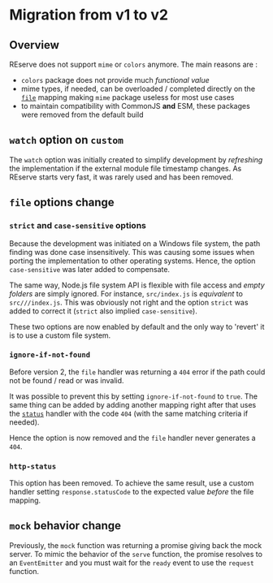 # Migration from v1 to v2

## Overview

REserve does not support `mime` or `colors` anymore. The main reasons are :
- `colors` package does not provide much *functional value*
- mime types, if needed, can be overloaded / completed directly on the [`file`](file.md) mapping making `mime` package useless for most use cases
- to maintain compatibility with CommonJS **and** ESM, these packages were removed from the default build

## `watch` option on `custom`

The `watch` option was initially created to simplify development by *refreshing* the implementation if the external module file timestamp changes.
As REserve starts very fast, it was rarely used and has been removed.

## `file` options change

### `strict` and `case-sensitive` options

Because the development was initiated on a Windows file system, the path finding was done case insensitively. This was causing some issues when porting the implementation to other operating systems. Hence, the option `case-sensitive` was later added to compensate.

The same way, Node.js file system API is flexible with file access and *empty folders* are simply ignored. For instance, `src/index.js` is *equivalent* to `src///index.js`. This was obviously not right and the option `strict` was added to correct it (`strict` also implied `case-sensitive`).

These two options are now enabled by default and the only way to 'revert' it is to use a custom file system.

### `ignore-if-not-found`

Before version 2, the `file` handler was returning a `404` error if the path could not be found / read or was invalid.

It was possible to prevent this by setting `ignore-if-not-found` to `true`.
The same thing can be added by adding another mapping right after that uses the [`status`](status.md) handler with the code `404` (with the same matching criteria if needed).

Hence the option is now removed and the `file` handler never generates a `404`.

### `http-status`

This option has been removed. To achieve the same result, use a custom handler setting `response.statusCode` to the expected value *before* the file mapping.

## `mock` behavior change

Previously, the `mock` function was returning a promise giving back the mock server.
To mimic the behavior of the `serve` function, the promise resolves to an `EventEmitter` and you must wait for the `ready` event to use the `request` function.
